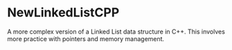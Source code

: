 # NewLinkedListCPP
A more complex version of a Linked List data structure in C++. This involves more practice with pointers and memory management.
